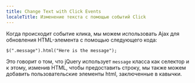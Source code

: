 ```yaml
---
title: Change Text with Click Events
localeTitle: Изменение текста с помощью событий Click
---
```

Когда происходит событие клика, мы можем использовать Ajax для обновления HTML-элемента с помощью следующего кода:
```
$(".message").html("Here is the message"); 
```

Это говорит о том, что jQuery использует `message` класса как селектор и к этому, изменив HTML, чтобы предоставить строку, мы также можем добавить пользовательские элементы html, заключенные в кавычки.